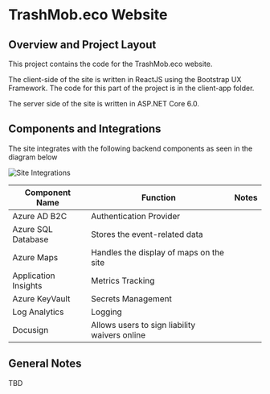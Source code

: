 # TrashMob.eco Website

## Overview and Project Layout

This project contains the code for the TrashMob.eco website. 

The client-side of the site is written in ReactJS using the Bootstrap UX Framework. The code for this part of the project is in the client-app folder.

The server side of the site is written in ASP.NET Core 6.0. 

## Components and Integrations

The site integrates with the following backend components as seen in the diagram below

![Site Integrations](../TrashMobArchitecture.png)

| Component Name | Function | Notes |
| --- | --- | --- |
| Azure AD B2C | Authentication Provider | |
| Azure SQL Database | Stores the event-related data | |
| Azure Maps | Handles the display of maps on the site | |
| Application Insights | Metrics Tracking | |
| Azure KeyVault | Secrets Management | |
| Log Analytics | Logging | |
| Docusign | Allows users to sign liability waivers online | |

## General Notes

TBD


